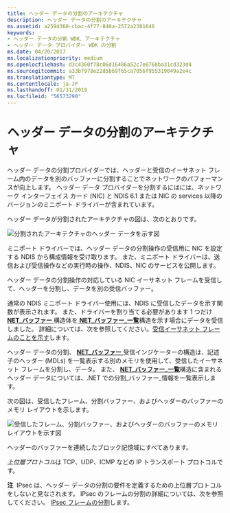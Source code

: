 ```yaml
---
title: ヘッダー データの分割のアーキテクチャ
description: ヘッダー データの分割のアーキテクチャ
ms.assetid: a2594360-cbac-4f77-840a-2572a2381646
keywords:
- ヘッダー データの分割 WDK、アーキテクチャ
- ヘッダー データ プロバイダー WDK の分割
ms.date: 04/20/2017
ms.localizationpriority: medium
ms.openlocfilehash: d3c4360f78c06d16486a52c7e8768ba31cd323d4
ms.sourcegitcommit: a33b7978e22d5bb9f65ca7056f955319049a2e4c
ms.translationtype: MT
ms.contentlocale: ja-JP
ms.lasthandoff: 01/31/2019
ms.locfileid: "56573290"
---
```

# <a name="header-data-split-architecture"></a>ヘッダー データの分割のアーキテクチャ





ヘッダー データの分割プロバイダーでは、ヘッダーと受信のイーサネット フレーム内のデータを別のバッファーに分割することでネットワークのパフォーマンスが向上します。 ヘッダー データ プロバイダーを分割するにはには、ネットワーク インターフェイス カード (NIC) と NDIS 6.1 または NIC の services 以降のバージョンのミニポート ドライバーが含まれています。

ヘッダー データが分割されたアーキテクチャの図は、次のとおりです。

![分割されたアーキテクチャのヘッダー データを示す図](images/hdsplitarchitecture.png)

ミニポート ドライバーでは、ヘッダー データの分割操作の受信用に NIC を設定する NDIS から構成情報を受け取ります。 また、ミニポート ドライバーは、送信および受信操作などの実行時の操作、NDIS、NIC のサービスを公開します。

ヘッダー データの分割操作の対応している NIC イーサネット フレームを受信して、ヘッダーを分割し、データを別の受信バッファー。

通常の NDIS ミニポート ドライバー使用には、NDIS に受信したデータを示す関数が表示されます。 また、ドライバーを割り当てる必要があります 1 つだけ[ **NET\_バッファー** ](https://msdn.microsoft.com/library/windows/hardware/ff568376)構造体を[ **NET\_バッファー\_一覧**](https://msdn.microsoft.com/library/windows/hardware/ff568388)構造を示す場合にデータを受信しました。 詳細については、次を参照してください。[受信イーサネット フレームのことを示す](indicating-received-ethernet-frames.md)します。

ヘッダー データの分割、 [ **NET\_バッファー** ](https://msdn.microsoft.com/library/windows/hardware/ff568376)受信インジケーターの構造は、記述子のヘッダー (MDLs) を一覧表示する別のメモリを使用して、受信したイーサネット フレームを分割し、データ。 また、 [ **NET\_バッファー\_一覧**](https://msdn.microsoft.com/library/windows/hardware/ff568388)構造に含まれるヘッダー データについては、.NET での分割\_バッファー\_情報を一覧表示します。

次の図は、受信したフレーム、分割バッファー、およびヘッダーのバッファーのメモリ レイアウトを示します。

![受信したフレーム、分割バッファー、およびヘッダーのバッファーのメモリ レイアウトを示す図](images/hdspllitbuffers.png)

ヘッダーのバッファーを連続したブロック記憶域にすべてあります。

*上位層プロトコル*は TCP、UDP、ICMP などの IP トランスポート プロトコルです。

**注**  IPsec は、ヘッダー データの分割の要件を定義するための上位層プロトコルをしないと見なされます。 IPsec のフレームの分割の詳細については、次を参照してください。 [IPsec フレームの分割](splitting-ipsec-frames.md)します。

 

 

 





